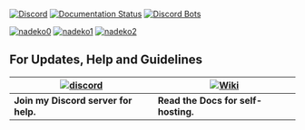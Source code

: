 [![Discord](https://discordapp.com/api/guilds/117523346618318850/widget.png)](https://discord.gg/nadekobot)
[![Documentation Status](https://readthedocs.org/projects/nadekobot/badge/?version=latest)](http://nadekobot.readthedocs.io/en/latest/?badge=latest)
[![Discord Bots](https://discordbots.org/api/widget/status/116275390695079945.svg)](https://discordbots.org/bot/116275390695079945)

[![nadeko0](https://cdn.discordapp.com/attachments/266240393639755778/281920716809699328/part1.png)](https://nadeko.bot/)
[![nadeko1](https://cdn.discordapp.com/attachments/266240393639755778/281920134967328768/part2.png)](https://discordapp.com/oauth2/authorize?client_id=170254782546575360&scope=bot&permissions=66186303)
[![nadeko2](https://cdn.discordapp.com/attachments/266240393639755778/281920161311883264/part3.png)](https://nadekobot.me/commands)

## For Updates, Help and Guidelines

| [![discord](https://cdn.discordapp.com/attachments/266240393639755778/281920766490968064/discord.png)](https://discord.gg/nadekobot) | [![Wiki](https://cdn.discordapp.com/attachments/266240393639755778/281920793330581506/datcord.png)](http://nadekobot.readthedocs.io/en/latest/)
| --- | --- |
| **Join my Discord server for help.** | **Read the Docs for self-hosting.** |
